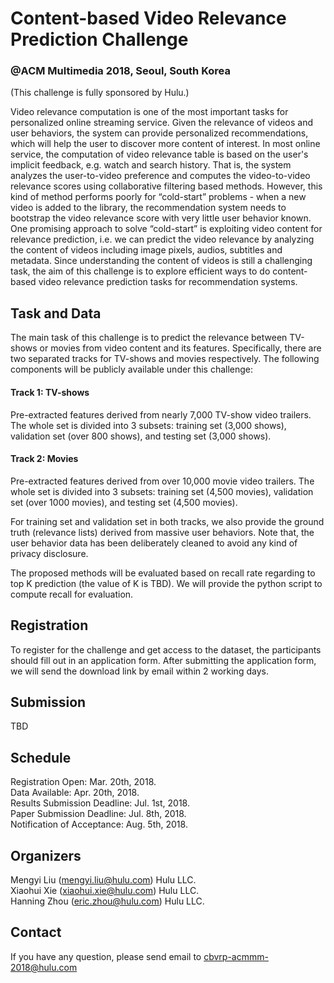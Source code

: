 # Content-based Video Relevance Prediction Challenge
### @ACM Multimedia 2018, Seoul, South Korea

(This challenge is fully sponsored by Hulu.)

Video relevance computation is one of the most important tasks for personalized online streaming service. Given the relevance of videos and user behaviors, the system can provide personalized recommendations, which will help the user to discover more content of interest. In most online service, the computation of video relevance table is based on the user's implicit feedback, e.g. watch and search history. That is, the system analyzes the user-to-video preference and computes the video-to-video relevance scores using collaborative filtering based methods. However, this kind of method performs poorly for “cold-start” problems - when a new video is added to the library, the recommendation system needs to bootstrap the video relevance score with very little user behavior known. One promising approach to solve “cold-start” is exploiting video content for relevance prediction, i.e. we can predict the video relevance by analyzing the content of videos including image pixels, audios, subtitles and metadata. Since understanding the content of videos is still a challenging task, the aim of this challenge is to explore efficient ways to do content-based video relevance prediction tasks for recommendation systems.

## Task and Data

The main task of this challenge is to predict the relevance between TV-shows or movies from video content and its features. Specifically, there are two separated tracks for TV-shows and movies respectively. The following components will be publicly available under this challenge:

#### Track 1: TV-shows

Pre-extracted features derived from nearly 7,000 TV-show video trailers. The whole set is divided into 3 subsets: training set (3,000 shows), validation set (over 800 shows), and testing set (3,000 shows).

#### Track 2: Movies

Pre-extracted features derived from over 10,000 movie video trailers. The whole set is divided into 3 subsets: training set (4,500 movies), validation set (over 1000 movies), and testing set (4,500 movies).

For training set and validation set in both tracks, we also provide the ground truth (relevance lists) derived from massive user behaviors. Note that, the user behavior data has been deliberately cleaned to avoid any kind of privacy disclosure.
 
The proposed methods will be evaluated based on recall rate regarding to top K prediction (the value of K is TBD). We will provide the python script to compute recall for evaluation.

## Registration

To register for the challenge and get access to the dataset, the participants should fill out in an application form. After submitting the application form, we will send the download link by email within 2 working days.

## Submission

TBD

## Schedule

Registration Open: Mar. 20th, 2018.   
Data Available: Apr. 20th, 2018.   
Results Submission Deadline: Jul. 1st, 2018.   
Paper Submission Deadline: Jul. 8th, 2018.   
Notification of Acceptance: Aug. 5th, 2018.   

## Organizers

Mengyi Liu (mengyi.liu@hulu.com) Hulu LLC.  
Xiaohui Xie (xiaohui.xie@hulu.com) Hulu LLC.  
Hanning Zhou (eric.zhou@hulu.com) Hulu LLC.

## Contact

If you have any question, please send email to cbvrp-acmmm-2018@hulu.com
